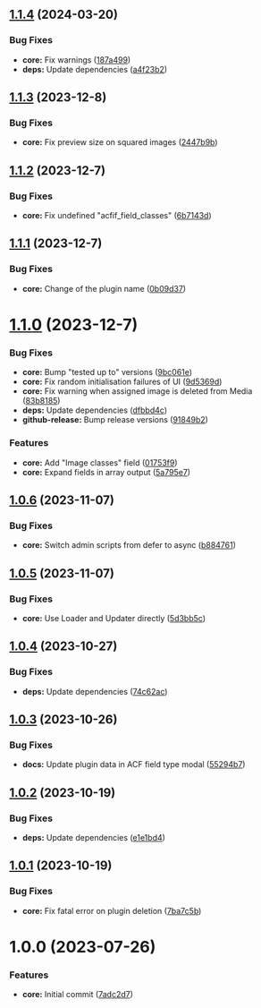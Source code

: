 ## [1.1.4](https://github.com/lexo-ch/acf-image-focus/compare/v1.1.3...v1.1.4) (2024-03-20)


### Bug Fixes

* **core:** Fix warnings ([187a499](https://github.com/lexo-ch/acf-image-focus/commit/187a4995e28868a3c7d6040baeae0cd1916d0559))
* **deps:** Update dependencies ([a4f23b2](https://github.com/lexo-ch/acf-image-focus/commit/a4f23b2fd8c70756c5c62e37dc6601dd58ec4419))

## [1.1.3](https://github.com/lexo-ch/acf-image-focus/compare/v1.1.2...v1.1.3) (2023-12-8)


### Bug Fixes

* **core:** Fix preview size on squared images ([2447b9b](https://github.com/lexo-ch/acf-image-focus/commit/2447b9bd3e382c2f8b5a2c40b7e7300efd08562a))

## [1.1.2](https://github.com/lexo-ch/acf-image-focus/compare/v1.1.1...v1.1.2) (2023-12-7)


### Bug Fixes

* **core:** Fix undefined "acfif_field_classes" ([6b7143d](https://github.com/lexo-ch/acf-image-focus/commit/6b7143d32e67463f6f17a1053717a2a58e912ec5))

## [1.1.1](https://github.com/lexo-ch/acf-image-focus/compare/v1.1.0...v1.1.1) (2023-12-7)


### Bug Fixes

* **core:** Change of the plugin name ([0b09d37](https://github.com/lexo-ch/acf-image-focus/commit/0b09d37839f08ec7fccfd7f66cf36eed52b655bd))

# [1.1.0](https://github.com/lexo-ch/acf-image-focus/compare/v1.0.6...v1.1.0) (2023-12-7)


### Bug Fixes

* **core:** Bump "tested up to" versions ([9bc061e](https://github.com/lexo-ch/acf-image-focus/commit/9bc061e231fb08d9af2a5f7214175a2ab6f1213d))
* **core:** Fix random initialisation failures of UI ([9d5369d](https://github.com/lexo-ch/acf-image-focus/commit/9d5369d87c89417fc244f72feeb647b683691fb9))
* **core:** Fix warning when assigned image is deleted from Media ([83b8185](https://github.com/lexo-ch/acf-image-focus/commit/83b818500daf3c644e0c8333461b1313cae894b9))
* **deps:** Update dependencies ([dfbbd4c](https://github.com/lexo-ch/acf-image-focus/commit/dfbbd4c2be8b681f9afb02c9d81b3daf73b46cc0))
* **github-release:** Bump release versions ([91849b2](https://github.com/lexo-ch/acf-image-focus/commit/91849b2cf51d2eee290fcbe233fafd2fd0ebdc58))


### Features

* **core:** Add "Image classes" field ([01753f9](https://github.com/lexo-ch/acf-image-focus/commit/01753f9e0b2abdb92b15a9e394d2cfdc5271ca96))
* **core:** Expand fields in array output ([5a795e7](https://github.com/lexo-ch/acf-image-focus/commit/5a795e7f95cde6d3da6c914148b937d2a9bc18c0))

## [1.0.6](https://github.com/lexo-ch/acf-image-focus/compare/v1.0.5...v1.0.6) (2023-11-07)


### Bug Fixes

* **core:** Switch admin scripts from defer to async ([b884761](https://github.com/lexo-ch/acf-image-focus/commit/b884761f2eb3ffa8d6be2f0f48d3036bbfb4d590))

## [1.0.5](https://github.com/lexo-ch/acf-image-focus/compare/v1.0.4...v1.0.5) (2023-11-07)


### Bug Fixes

* **core:** Use Loader and Updater directly ([5d3bb5c](https://github.com/lexo-ch/acf-image-focus/commit/5d3bb5cb921fc71be6cc32b1571ae00ae7021e7e))

## [1.0.4](https://github.com/lexo-ch/acf-image-focus/compare/v1.0.3...v1.0.4) (2023-10-27)


### Bug Fixes

* **deps:** Update dependencies ([74c62ac](https://github.com/lexo-ch/acf-image-focus/commit/74c62acfdefe2231fbea2e1802dc51112a647f5b))

## [1.0.3](https://github.com/lexo-ch/acf-image-focus/compare/v1.0.2...v1.0.3) (2023-10-26)


### Bug Fixes

* **docs:** Update plugin data in ACF field type modal ([55294b7](https://github.com/lexo-ch/acf-image-focus/commit/55294b7260b335f08a0b04435d232cb8e565c66e))

## [1.0.2](https://github.com/lexo-ch/acf-image-focus/compare/v1.0.1...v1.0.2) (2023-10-19)


### Bug Fixes

* **deps:** Update dependencies ([e1e1bd4](https://github.com/lexo-ch/acf-image-focus/commit/e1e1bd4b17a687968365bfd06e2c4bb2f0a84cb2))

## [1.0.1](https://github.com/lexo-ch/acf-image-focus/compare/v1.0.0...v1.0.1) (2023-10-19)


### Bug Fixes

* **core:** Fix fatal error on plugin deletion ([7ba7c5b](https://github.com/lexo-ch/acf-image-focus/commit/7ba7c5b8b1841efc96eab73d96ef1c0435223bf1))

# 1.0.0 (2023-07-26)


### Features

* **core:** Initial commit ([7adc2d7](https://github.com/lexo-ch/acf-image-focus/commit/7adc2d7d4c4b69800ac9e6a293e7035aae385b8f))
